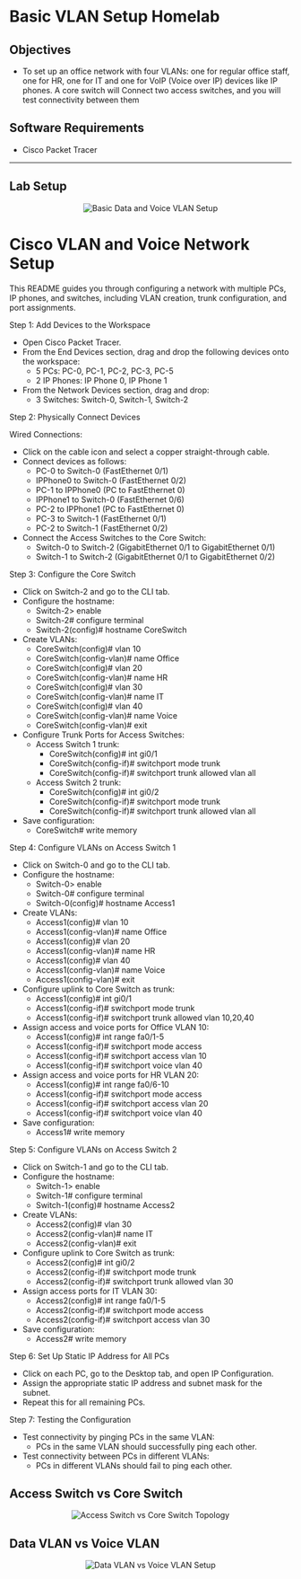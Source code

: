 # Basic VLAN Setup Homelab
## Objectives
- To set up an office network with four VLANs: one for regular office staff, one for HR,
 one for IT and one for VoIP (Voice over IP) devices like IP phones. A core switch will
 Connect two access switches, and you will test connectivity between them

## Software Requirements
- Cisco Packet Tracer

---

## Lab Setup



<p align="center">
  <img src="https://i.postimg.cc/sxZY60mg/Basic-Data-and-Voice-VLAN.png" alt="Basic Data and Voice VLAN Setup"/>
</p>

# Cisco VLAN and Voice Network Setup

This README guides you through configuring a network with multiple PCs, IP phones, and switches, including VLAN creation, trunk configuration, and port assignments.

Step 1: Add Devices to the Workspace
- Open Cisco Packet Tracer.
- From the End Devices section, drag and drop the following devices onto the workspace:
  - 5 PCs: PC-0, PC-1, PC-2, PC-3, PC-5
  - 2 IP Phones: IP Phone 0, IP Phone 1
- From the Network Devices section, drag and drop:
  - 3 Switches: Switch-0, Switch-1, Switch-2

Step 2: Physically Connect Devices

Wired Connections:
- Click on the cable icon and select a copper straight-through cable.
- Connect devices as follows:
  - PC-0 to Switch-0 (FastEthernet 0/1)
  - IPPhone0 to Switch-0 (FastEthernet 0/2)
  - PC-1 to IPPhone0 (PC to FastEthernet 0)
  - IPPhone1 to Switch-0 (FastEthernet 0/6)
  - PC-2 to IPPhone1 (PC to FastEthernet 0)
  - PC-3 to Switch-1 (FastEthernet 0/1)
  - PC-2 to Switch-1 (FastEthernet 0/2)
- Connect the Access Switches to the Core Switch:
  - Switch-0 to Switch-2 (GigabitEthernet 0/1 to GigabitEthernet 0/1)
  - Switch-1 to Switch-2 (GigabitEthernet 0/1 to GigabitEthernet 0/2)

Step 3: Configure the Core Switch
- Click on Switch-2 and go to the CLI tab.
- Configure the hostname:
  - Switch-2> enable
  - Switch-2# configure terminal
  - Switch-2(config)# hostname CoreSwitch
- Create VLANs:
  - CoreSwitch(config)# vlan 10
  - CoreSwitch(config-vlan)# name Office
  - CoreSwitch(config)# vlan 20
  - CoreSwitch(config-vlan)# name HR
  - CoreSwitch(config)# vlan 30
  - CoreSwitch(config-vlan)# name IT
  - CoreSwitch(config)# vlan 40
  - CoreSwitch(config-vlan)# name Voice
  - CoreSwitch(config-vlan)# exit
- Configure Trunk Ports for Access Switches:
  - Access Switch 1 trunk:
    - CoreSwitch(config)# int gi0/1
    - CoreSwitch(config-if)# switchport mode trunk
    - CoreSwitch(config-if)# switchport trunk allowed vlan all
  - Access Switch 2 trunk:
    - CoreSwitch(config)# int gi0/2
    - CoreSwitch(config-if)# switchport mode trunk
    - CoreSwitch(config-if)# switchport trunk allowed vlan all
- Save configuration:
  - CoreSwitch# write memory

Step 4: Configure VLANs on Access Switch 1
- Click on Switch-0 and go to the CLI tab.
- Configure the hostname:
  - Switch-0> enable
  - Switch-0# configure terminal
  - Switch-0(config)# hostname Access1
- Create VLANs:
  - Access1(config)# vlan 10
  - Access1(config-vlan)# name Office
  - Access1(config)# vlan 20
  - Access1(config-vlan)# name HR
  - Access1(config)# vlan 40
  - Access1(config-vlan)# name Voice
  - Access1(config-vlan)# exit
- Configure uplink to Core Switch as trunk:
  - Access1(config)# int gi0/1
  - Access1(config-if)# switchport mode trunk
  - Access1(config-if)# switchport trunk allowed vlan 10,20,40
- Assign access and voice ports for Office VLAN 10:
  - Access1(config)# int range fa0/1-5
  - Access1(config-if)# switchport mode access
  - Access1(config-if)# switchport access vlan 10
  - Access1(config-if)# switchport voice vlan 40
- Assign access and voice ports for HR VLAN 20:
  - Access1(config)# int range fa0/6-10
  - Access1(config-if)# switchport mode access
  - Access1(config-if)# switchport access vlan 20
  - Access1(config-if)# switchport voice vlan 40
- Save configuration:
  - Access1# write memory

Step 5: Configure VLANs on Access Switch 2
- Click on Switch-1 and go to the CLI tab.
- Configure the hostname:
  - Switch-1> enable
  - Switch-1# configure terminal
  - Switch-1(config)# hostname Access2
- Create VLANs:
  - Access2(config)# vlan 30
  - Access2(config-vlan)# name IT
  - Access2(config-vlan)# exit
- Configure uplink to Core Switch as trunk:
  - Access2(config)# int gi0/2
  - Access2(config-if)# switchport mode trunk
  - Access2(config-if)# switchport trunk allowed vlan 30
- Assign access ports for IT VLAN 30:
  - Access2(config)# int range fa0/1-5
  - Access2(config-if)# switchport mode access
  - Access2(config-if)# switchport access vlan 30
- Save configuration:
  - Access2# write memory

Step 6: Set Up Static IP Address for All PCs
- Click on each PC, go to the Desktop tab, and open IP Configuration.
- Assign the appropriate static IP address and subnet mask for the subnet.
- Repeat this for all remaining PCs.

Step 7: Testing the Configuration
- Test connectivity by pinging PCs in the same VLAN:
  - PCs in the same VLAN should successfully ping each other.
- Test connectivity between PCs in different VLANs:
  - PCs in different VLANs should fail to ping each other.
## Access Switch vs Core Switch



<p align="center">
  <img src="https://i.postimg.cc/wv5y18wJ/a-S-vs-CSW.png" alt="Access Switch vs Core Switch Topology"/>
</p>

## Data VLAN vs Voice VLAN

<p align="center">
  <img src="https://i.postimg.cc/3RhW5f3w/Data-VLAN-vs-Voice-VLA.png" alt="Data VLAN vs Voice VLAN Setup"/>
</p>
